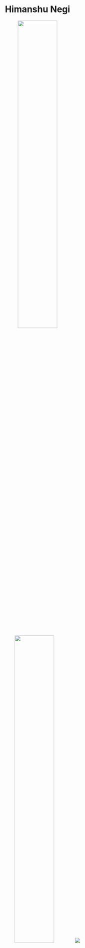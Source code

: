 <h1 align="center">
  Himanshu Negi
</h1>
<p align="center">
  <img height="50%" width="auto" src ="https://github-readme-stats.vercel.app/api?username=hmmmanshu&show_icons=true&count_private=true&theme=darcula&hide_border=true&hide=issues,contribs&bg_color=00000000">
  <img height="50%" width="auto" src ="https://github-readme-stats.vercel.app/api/top-langs/?username=hmmmanshu&layout=compact&hide_border=true&theme=darcula&bg_color=00000000&langs_count=6&hide=jupyter%20notebook,tex,css,php">
  <img src ="https://github-readme-streak-stats.herokuapp.com?user=hmmmanshu&theme=darcula&hide_border=true&background=FFFFFF00">
  <br>
</p>
<p align="center">
  Contact - <a href="mailto:himanshunegi.2023@gmail.com">himanshunegi.2023@gmail.com</a>
</p>
